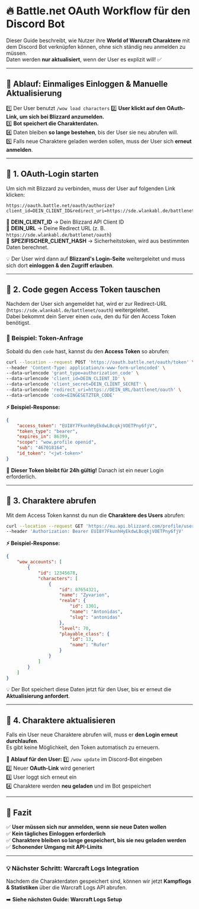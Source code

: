 # 🔥 Battle.net OAuth Workflow für den Discord Bot

Dieser Guide beschreibt, wie Nutzer ihre **World of Warcraft Charaktere** mit dem Discord Bot verknüpfen können, ohne sich ständig neu anmelden zu müssen.  
Daten werden **nur aktualisiert**, wenn der User es explizit will! ✅

---

## **📌 Ablauf: Einmaliges Einloggen & Manuelle Aktualisierung**
1️⃣ Der User benutzt `/wow load characters`
2️⃣ **User klickt auf den OAuth-Link, um sich bei Blizzard anzumelden.**  
3️⃣ **Bot speichert die Charakterdaten.**  
4️⃣ Daten bleiben **so lange bestehen**, bis der User sie neu abrufen will.  
5️⃣ Falls neue Charaktere geladen werden sollen, muss der User sich **erneut anmelden**.
 
---

## **📜 1. OAuth-Login starten**
Um sich mit Blizzard zu verbinden, muss der User auf folgenden Link klicken:

```
https://oauth.battle.net/oauth/authorize?client_id=DEIN_CLIENT_ID&redirect_uri=https://sde.wlankabl.de/battlenet/oauth&response_type=code&scope=openid%20wow.profile&state=SPEZIFISCHER_CLIENT_HASH
```

🔹 **DEIN_CLIENT_ID** → Dein Blizzard API Client ID  
🔹 **DEIN_URL** → Deine Redirect URL (z. B. `https://sde.wlankabl.de/battlenet/oauth`)  
🔹 **SPEZIFISCHER_CLIENT_HASH** → Sicherheitstoken, wird aus bestimmten Daten berechnet. 

💡 Der User wird dann auf **Blizzard's Login-Seite** weitergeleitet und muss sich dort **einloggen & den Zugriff erlauben**.

---

## **📜 2. Code gegen Access Token tauschen**
Nachdem der User sich angemeldet hat, wird er zur Redirect-URL (`https://sde.wlankabl.de/battlenet/oauth`) weitergeleitet.  
Dabei bekommt dein Server einen `code`, den du für den Access Token benötigst.

### **📍 Beispiel: Token-Anfrage**
Sobald du den `code` hast, kannst du den **Access Token** so abrufen:

```bash
curl --location --request POST 'https://oauth.battle.net/oauth/token' \
--header 'Content-Type: application/x-www-form-urlencoded' \
--data-urlencode 'grant_type=authorization_code' \
--data-urlencode 'client_id=DEIN_CLIENT_ID' \
--data-urlencode 'client_secret=DEIN_CLIENT_SECRET' \
--data-urlencode 'redirect_uri=https://DEIN_URL/battlenet/oauth' \
--data-urlencode 'code=EINGESETZTER_CODE'
```

**⚡ Beispiel-Response:**
```json
{
    "access_token": "EUI8Y7FkunhHyEkdwLBcqkjVOETPny6fjV",
    "token_type": "bearer",
    "expires_in": 86399,
    "scope": "wow.profile openid",
    "sub": "467018164",
    "id_token": "<jwt-token>"
}
```

📌 **Dieser Token bleibt für 24h gültig!** Danach ist ein neuer Login erforderlich.

---

## **📜 3. Charaktere abrufen**
Mit dem Access Token kannst du nun die **Charaktere des Users** abrufen:

```bash
curl --location --request GET 'https://eu.api.blizzard.com/profile/user/wow?namespace=profile-eu&locale=de_DE' \
--header 'Authorization: Bearer EUI8Y7FkunhHyEkdwLBcqkjVOETPny6fjV'
```

**⚡ Beispiel-Response:**
```json
{
    "wow_accounts": [
        {
            "id": 12345678,
            "characters": [
                {
                    "id": 87654321,
                    "name": "Zyvarion",
                    "realm": {
                        "id": 1301,
                        "name": "Antonidas",
                        "slug": "antonidas"
                    },
                    "level": 70,
                    "playable_class": {
                        "id": 13,
                        "name": "Rufer"
                    }
                }
            ]
        }
    ]
}
```

💡 Der Bot speichert diese Daten jetzt für den User, bis er erneut die **Aktualisierung anfordert**.

---

## **📜 4. Charaktere aktualisieren**
Falls ein User neue Charaktere abrufen will, muss er **den Login erneut durchlaufen**.  
Es gibt keine Möglichkeit, den Token automatisch zu erneuern.  

**📍 Ablauf für den User:**
1️⃣ `/wow update` im Discord-Bot eingeben  
2️⃣ Neuer **OAuth-Link** wird generiert  
3️⃣ User loggt sich erneut ein  
4️⃣ Charaktere werden **neu geladen** und im Bot gespeichert  

---

## **📜 Fazit**
✅ **User müssen sich nur anmelden, wenn sie neue Daten wollen**  
✅ **Kein tägliches Einloggen erforderlich**  
✅ **Charaktere bleiben so lange gespeichert, bis sie neu geladen werden**  
✅ **Schonender Umgang mit API-Limits**  

---

### **💡 Nächster Schritt: Warcraft Logs Integration**
Nachdem die Charakterdaten gespeichert sind, können wir jetzt **Kampflogs & Statistiken** über die Warcraft Logs API abrufen.  

➡️ **Siehe nächsten Guide: Warcraft Logs Setup**
